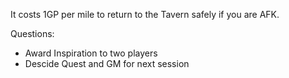 It costs 1GP per mile to return to the Tavern safely if you are AFK.

Questions:

* Award Inspiration to two players
* Descide Quest and GM for next session
